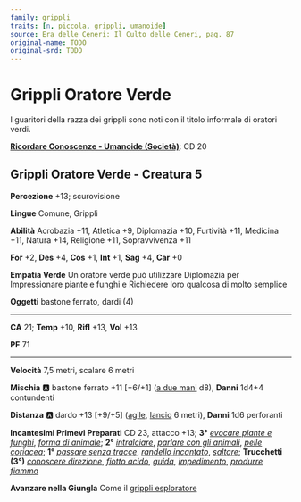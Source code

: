 ```yaml
---
family: grippli
traits: [n, piccola, grippli, umanoide]
source: Era delle Ceneri: Il Culto delle Ceneri, pag. 87
original-name: TODO
original-srd: TODO
---
```


# Grippli Oratore Verde

I guaritori della razza dei grippli sono noti con il titolo informale di oratori verdi.

**[Ricordare Conoscenze - Umanoide (Società)](/azioni/ricordare-conoscenze)**: CD 20

## Grippli Oratore Verde - Creatura 5

**Percezione** +13; scurovisione

**Lingue** Comune, Grippli

**Abilità** Acrobazia +11, Atletica +9, Diplomazia +10, Furtività +11, Medicina +11, Natura +14, Religione +11, Sopravvivenza +11

**For** +2, **Des** +4, **Cos** +1, **Int** +1, **Sag** +4, **Car** +0

**Empatia Verde** Un oratore verde può utilizzare Diplomazia per Impressionare piante e funghi e Richiedere loro qualcosa di molto semplice

**Oggetti** bastone ferrato, dardi (4)

***

**CA** 21; **Temp** +10, **Rifl** +13, **Vol** +13

**PF** 71

***

**Velocità** 7,5 metri, scalare 6 metri

**Mischia** :a: bastone ferrato +11 \[+6/+1] ([a due mani](/tratti/a-due-mani) d8), **Danni** 1d4+4 contundenti

**Distanza** :a: dardo +13 \[+9/+5] ([agile](/tratti/agile), [lancio](/tratti/lancio) 6 metri), **Danni** 1d6 perforanti

**Incantesimi Primevi Preparati** CD 23, attacco +13; **3°** *[evocare piante e funghi](/incantesimi/evocare-piante-e-funghi)*, *[forma di animale](/incantesimi/forma-di-animale)*; **2°** *[intralciare](/incantesimi/intralciare)*, *[parlare con gli animali](/incantesimi/parlare-con-gli-animali)*, *[pelle coriacea](/incantesimi/pelle-coriacea)*; **1°** *[passare senza tracce](/incantesimi/passare-senza-tracce)*, *[randello incantato](/incantesimi/randello-incantato)*, *[saltare](/incantesimi/saltare)*; **Trucchetti** **(3°)** *[conoscere direzione](/incantesimi/conoscere-direzione)*, *[fiotto acido](/incantesimi/fiotto-acido)*, *[guida](/incantesimi/guida)*, *[impedimento](/incantesimi/impedimento)*, *[produrre fiamma](/incantesimi/produrre-fiamma)*

**Avanzare nella Giungla** Come il [grippli esploratore](/creature/grippli-esploratore)
